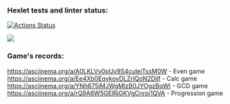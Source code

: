 ### Hexlet tests and linter status:
[![Actions Status](https://github.com/moushn/java-project-61/actions/workflows/hexlet-check.yml/badge.svg)](https://github.com/moushn/java-project-61/actions)

<a href="https://codeclimate.com/github/moushn/java-project-61/maintainability"><img src="https://api.codeclimate.com/v1/badges/98d3d1769bc7e96123f1/maintainability" /></a>

### Game's records:
https://asciinema.org/a/A0LKLVv0pUv9S4cuIejTssM0W - Even game
https://asciinema.org/a/Ee4Xb0EqykoyDLZrlQoN2Djlf - Calc game
https://asciinema.org/a/YNh675iMJWgMIzB0JYOgzBqWI - GCD game
https://asciinema.org/a/rQ9A6W5GElRjGKVgCnrpi1QVA - Progression game
